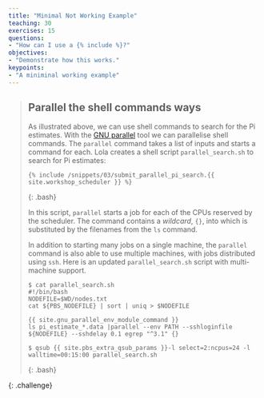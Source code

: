 ```yaml
---
title: "Minimal Not Working Example"
teaching: 30
exercises: 15
questions:
- "How can I use a {% include %}?"
objectives:
- "Demonstrate how this works."
keypoints:
- "A miniminal working example"
---
```



> ## Parallel the shell commands ways
> 
> As illustrated above, we can use shell commands to search for the Pi estimates. With the
> [GNU parallel](https://www.gnu.org/software/parallel/) tool we can parallelise shell commands. 
> The `parallel` command takes a list of inputs and starts a command for each. Lola creates a 
> shell script `parallel_search.sh` to search for Pi estimates:
>
> ~~~~~
> {% include /snippets/03/submit_parallel_pi_search.{{ site.workshop_scheduler }} %}
> ~~~~~
> {: .bash}
>
> In this script, `parallel` starts a job for each of the CPUs reserved by the scheduler. The command
> contains a *wildcard*, `{}`, into which is substituted by the filenames from the `ls` command. 
>
> In addition to starting many jobs on a single machine, the `parallel` command is also able to use
> multiple machines, with jobs distributed using `ssh`. Here is an updated `parallel_search.sh` 
> script with multi-machine support.
>
> ~~~~
> $ cat parallel_search.sh
> #!/bin/bash
> NODEFILE=$WD/nodes.txt
> cat ${PBS_NODEFILE} | sort | uniq > $NODEFILE
> 
> {{ site.gnu_parallel_env_module_command }}
> ls pi_estimate_*.data |parallel --env PATH --sshloginfile ${NODEFILE} --sshdelay 0.1 egrep "^3.1" {}
>
> $ qsub {{ site.pbs_extra_qsub_params }}-l select=2:ncpus=24 -l walltime=00:15:00 parallel_search.sh
> ~~~~
> {: .bash}
> 
{: .challenge}
